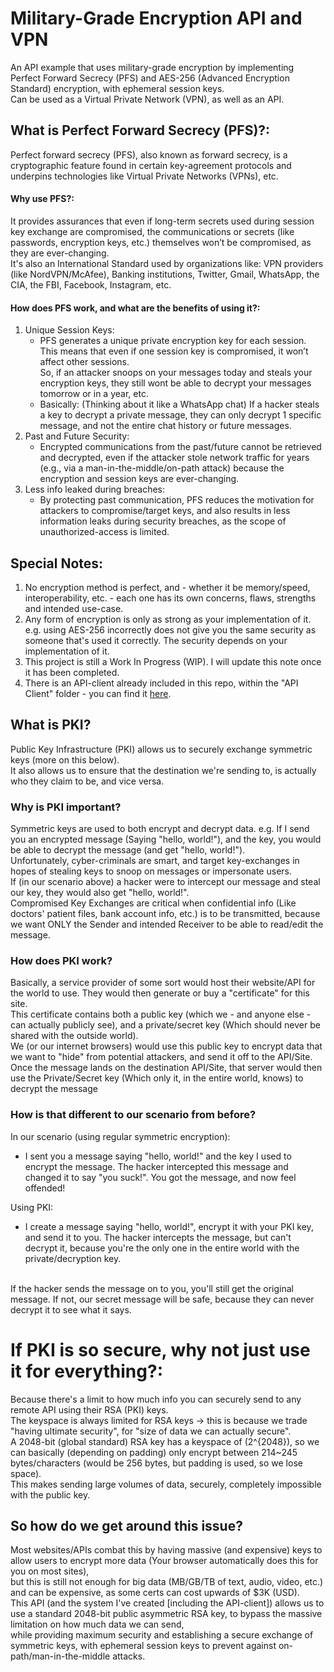 # Military-Grade Encryption API and VPN
An API example that uses military-grade encryption by implementing Perfect Forward Secrecy (PFS) and AES-256 (Advanced Encryption Standard) encryption, with ephemeral session keys.
<br>
Can be used as a Virtual Private Network (VPN), as well as an API.

## What is Perfect Forward Secrecy (PFS)?:
Perfect forward secrecy (PFS), also known as forward secrecy, is a cryptographic feature found in certain key-agreement protocols and underpins technologies like Virtual Private Networks (VPNs), etc. 
#### Why use PFS?:
It provides assurances that even if long-term secrets used during session key exchange are compromised, the communications or secrets (like passwords, encryption keys, etc.) themselves won’t be compromised, as they are ever-changing.
<br>
It's also an International Standard used by organizations like: VPN providers (like NordVPN/McAfee), Banking institutions, Twitter, Gmail, WhatsApp, the CIA, the FBI, Facebook, Instagram, etc.

#### How does PFS work, and what are the benefits of using it?:
1. Unique Session Keys:
   * PFS generates a unique private encryption key for each session. This means that even if one session key is compromised, it won’t affect other sessions. <br> So, if an attacker snoops on your messages today and steals your encryption keys, they still wont be able to decrypt your messages tomorrow or in a year, etc.
   * Basically: (Thinking about it like a WhatsApp chat) If a hacker steals a key to decrypt a private message, they can only decrypt 1 specific message, and not the entire chat history or future messages.
2. Past and Future Security:
   * Encrypted communications from the past/future cannot be retrieved and decrypted, even if the attacker stole network traffic for years (e.g., via a man-in-the-middle/on-path attack) because the encryption and session keys are ever-changing.
3. Less info leaked during breaches:
   * By protecting past communication, PFS reduces the motivation for attackers to compromise/target keys, and also results in less information leaks during security breaches, as the scope of unauthorized-access is limited.


## Special Notes:
1. No encryption method is perfect, and - whether it be memory/speed, interoperability, etc. - each one has its own concerns, flaws, strengths and intended use-case.
2. Any form of encryption is only as strong as your implementation of it. e.g. using AES-256 incorrectly does not give you the same security as someone that's used it correctly. The security depends on your implementation of it.
3. This project is still a Work In Progress (WIP). I will update this note once it has been completed.
4. There is an API-client already included in this repo, within the "API Client" folder - you can find it [here](https://github.com/Cyber-Finn/Military-Grade-Security-API/tree/main/API%20Client).

## What is PKI?
Public Key Infrastructure (PKI) allows us to securely exchange symmetric keys (more on this below). 
<br>
It also allows us to ensure that the destination we're sending to, is actually who they claim to be, and vice versa.

### Why is PKI important?
Symmetric keys are used to both encrypt and decrypt data. e.g. If I send you an encrypted message (Saying "hello, world!"), and the key, you would be able to decrypt the message (and get "hello, world!").
<br>
Unfortunately, cyber-criminals are smart, and target key-exchanges in hopes of stealing keys to snoop on messages or impersonate users. 
<br>
If (in our scenario above) a hacker were to intercept our message and steal our key, they would also get "hello, world!".
<br>
Compromised Key Exchanges are critical when confidential info (Like doctors' patient files, bank account info, etc.) is to be transmitted, because we want ONLY the Sender and intended Receiver to be able to read/edit the message.

### How does PKI work?
Basically, a service provider of some sort would host their website/API for the world to use. They would then generate or buy a "certificate" for this site. 
<br>
This certificate contains both a public key (which we - and anyone else - can actually publicly see), and a private/secret key (Which should never be shared with the outside world).
<br>
We (or our internet browsers) would use this public key to encrypt data that we want to "hide" from potential attackers, and send it off to the API/Site.
<br>
Once the message lands on the destination API/Site, that server would then use the Private/Secret key (Which only it, in the entire world, knows) to decrypt the message

### How is that different to our scenario from before?
In our scenario (using regular symmetric encryption):
* I sent you a message saying "hello, world!" and the key I used to encrypt the message. The hacker intercepted this message and changed it to say "you suck!". You got the message, and now feel offended!

Using PKI:
- I create a message saying "hello, world!", encrypt it with your PKI key, and send it to you. The hacker intercepts the message, but can't decrypt it, because you're the only one in the entire world with the private/decryption key.
<br>
If the hacker sends the message on to you, you'll still get the original message. If not, our secret message will be safe, because they can never decrypt it to see what it says.

# If PKI is so secure, why not just use it for everything?:
Because there's a limit to how much info you can securely send to any remote API using their RSA (PKI) keys. 
<br>
The keyspace is always limited for RSA keys -> this is because we trade "having ultimate security", for "size of data we can actually secure". 
<br>
A 2048-bit (global standard) RSA key has a keyspace of (2^{2048}), so we can basically (depending on padding) only encrypt between 214~245 bytes/characters (would be 256 bytes, but padding is used, so we lose space).
<br>
This makes sending large volumes of data, securely, completely impossible with the public key. 

## So how do we get around this issue?
Most websites/APIs combat this by having massive (and expensive) keys to allow users to encrypt more data (Your browser automatically does this for you on most sites), 
<br>
but this is still not enough for big data (MB/GB/TB of text, audio, video, etc.) and can be expensive, as some certs can cost upwards of $3K (USD).
<br>
This API (and the system I've created [including the API-client]) allows us to use a standard 2048-bit public asymmetric RSA key, to bypass the massive limitation on how much data we can send, 
<br>
while providing maximum security and establishing a secure exchange of symmetric keys, with ephemeral session keys to prevent against on-path/man-in-the-middle attacks.
